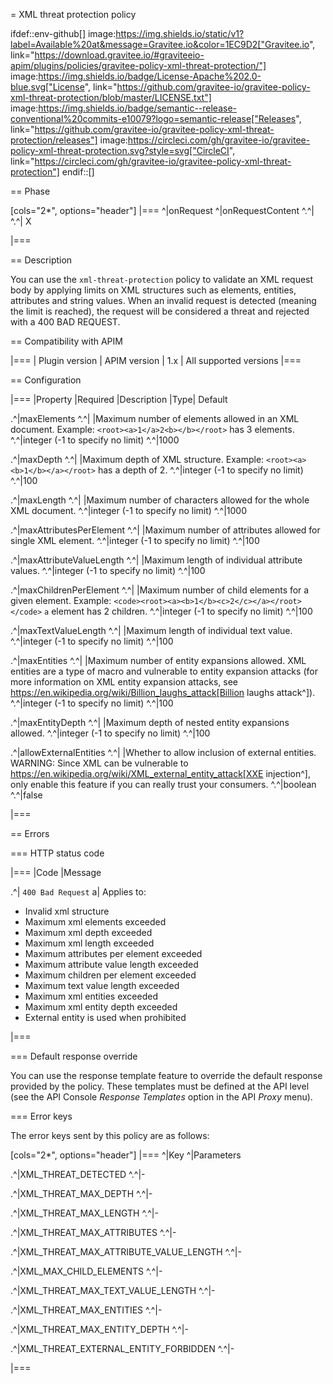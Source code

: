 = XML threat protection policy

ifdef::env-github[]
image:https://img.shields.io/static/v1?label=Available%20at&message=Gravitee.io&color=1EC9D2["Gravitee.io", link="https://download.gravitee.io/#graviteeio-apim/plugins/policies/gravitee-policy-xml-threat-protection/"]
image:https://img.shields.io/badge/License-Apache%202.0-blue.svg["License", link="https://github.com/gravitee-io/gravitee-policy-xml-threat-protection/blob/master/LICENSE.txt"]
image:https://img.shields.io/badge/semantic--release-conventional%20commits-e10079?logo=semantic-release["Releases", link="https://github.com/gravitee-io/gravitee-policy-xml-threat-protection/releases"]
image:https://circleci.com/gh/gravitee-io/gravitee-policy-xml-threat-protection.svg?style=svg["CircleCI", link="https://circleci.com/gh/gravitee-io/gravitee-policy-xml-threat-protection"]
endif::[]

== Phase

[cols="2*", options="header"]
|===
^|onRequest
^|onRequestContent
^.^|
^.^| X

|===

== Description

You can use the `xml-threat-protection` policy to validate an XML request body by applying limits on XML structures such as elements, entities, attributes and string values.
When an invalid request is detected (meaning the limit is reached), the request will be considered a threat and rejected with a 400 BAD REQUEST.

== Compatibility with APIM

|===
| Plugin version | APIM version
| 1.x            | All supported versions
|===

== Configuration

|===
|Property |Required |Description |Type| Default

.^|maxElements
^.^|
|Maximum number of elements allowed in an XML document. Example: ```<root><a>1</a>2<b></b></root>``` has 3 elements.
^.^|integer (-1 to specify no limit)
^.^|1000

.^|maxDepth
^.^|
|Maximum depth of XML structure. Example: ```<root><a><b>1</b></a></root>``` has a depth of 2.
^.^|integer (-1 to specify no limit)
^.^|100

.^|maxLength
^.^|
|Maximum number of characters allowed for the whole XML document.
^.^|integer (-1 to specify no limit)
^.^|1000

.^|maxAttributesPerElement
^.^|
|Maximum number of attributes allowed for single XML element.
^.^|integer (-1 to specify no limit)
^.^|100

.^|maxAttributeValueLength
^.^|
|Maximum length of individual attribute values.
^.^|integer (-1 to specify no limit)
^.^|100

.^|maxChildrenPerElement
^.^|
|Maximum number of child elements for a given element. Example: ```<code><root><a><b>1</b><c>2</c></a></root></code>``` `a` element has 2 children.
^.^|integer (-1 to specify no limit)
^.^|100

.^|maxTextValueLength
^.^|
|Maximum length of individual text value.
^.^|integer (-1 to specify no limit)
^.^|100

.^|maxEntities
^.^|
|Maximum number of entity expansions allowed. XML entities are a type of macro and vulnerable to entity expansion attacks (for more information on XML entity expansion attacks, see https://en.wikipedia.org/wiki/Billion_laughs_attack[Billion laughs attack^]).
^.^|integer (-1 to specify no limit)
^.^|100

.^|maxEntityDepth
^.^|
|Maximum depth of nested entity expansions allowed.
^.^|integer (-1 to specify no limit)
^.^|100

.^|allowExternalEntities
^.^|
|Whether to allow inclusion of external entities. WARNING: Since XML can be vulnerable to https://en.wikipedia.org/wiki/XML_external_entity_attack[XXE injection^], only enable this feature if you can really trust your consumers.
^.^|boolean
^.^|false

|===

== Errors

=== HTTP status code

|===
|Code |Message

.^| ```400 Bad Request```
a| Applies to:

* Invalid xml structure
* Maximum xml elements exceeded
* Maximum xml depth exceeded
* Maximum xml length exceeded
* Maximum attributes per element exceeded
* Maximum attribute value length exceeded
* Maximum children per element exceeded
* Maximum text value length exceeded
* Maximum xml entities exceeded
* Maximum xml entity depth exceeded
* External entity is used when prohibited

|===

=== Default response override

You can use the response template feature to override the default response provided by the policy. These templates must be defined at the API level (see the API Console *Response Templates*
option in the API *Proxy* menu).

=== Error keys

The error keys sent by this policy are as follows:

[cols="2*", options="header"]
|===
^|Key
^|Parameters

.^|XML_THREAT_DETECTED
^.^|-

.^|XML_THREAT_MAX_DEPTH
^.^|-

.^|XML_THREAT_MAX_LENGTH
^.^|-

.^|XML_THREAT_MAX_ATTRIBUTES
^.^|-

.^|XML_THREAT_MAX_ATTRIBUTE_VALUE_LENGTH
^.^|-

.^|XML_MAX_CHILD_ELEMENTS
^.^|-

.^|XML_THREAT_MAX_TEXT_VALUE_LENGTH
^.^|-

.^|XML_THREAT_MAX_ENTITIES
^.^|-

.^|XML_THREAT_MAX_ENTITY_DEPTH
^.^|-

.^|XML_THREAT_EXTERNAL_ENTITY_FORBIDDEN
^.^|-

|===
